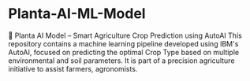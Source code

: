 # Planta-AI-ML-Model
🌱 Planta AI Model – Smart Agriculture Crop Prediction using AutoAI This repository contains a machine learning pipeline developed using IBM's AutoAI, focused on predicting the optimal Crop Type based on multiple environmental and soil parameters. It is part of a precision agriculture initiative to assist farmers, agronomists.

